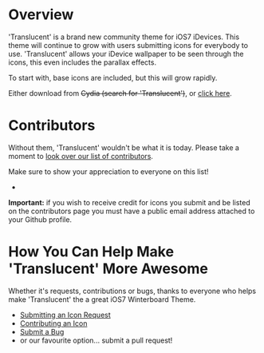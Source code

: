 Overview
=====================================================================

'Translucent' is a brand new community theme for iOS7 iDevices. This theme will continue to grow with users submitting icons for everybody to use. 'Translucent' allows your iDevice wallpaper to be seen through the icons, this even includes the parallax effects.

To start with, base icons are included, but this will grow rapidly.

Either download from ~~Cydia (search for 'Translucent')~~, or [click
here](https://github.com/subordination/Translucent/tarball/master).

Contributors
=====================================================================
Without them, 'Translucent' wouldn't be what it is today. Please take a moment
to [look over our list of contributors](https://github.com/subordination/Translucent/graphs/contributors).

Make sure to show your appreciation to everyone on this list!

-
**Important:** if you wish to receive credit for icons you submit and
be listed on the contributors page you must have a public email address
attached to your Github profile.

How You Can Help Make 'Translucent' More Awesome
=====================================================================
Whether it's requests, contributions or bugs, thanks to everyone who
helps make 'Translucent' the a great iOS7 Winterboard Theme.

  * [Submitting an Icon Request](https://github.com/subordination/Translucent#soon)
  * [Contributing an Icon](https://github.com/subordination/Translucent#soon)
  * [Submit a Bug](https://github.com/subordination/Translucent#soon)
  * or our favourite option... submit a pull request!
